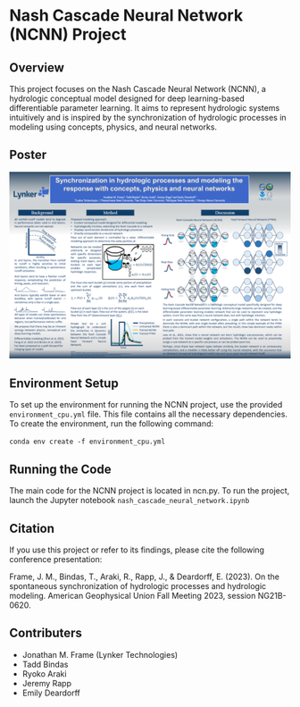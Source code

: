# Nash Cascade Neural Network (NCNN) Project

## Overview
This project focuses on the Nash Cascade Neural Network (NCNN), a hydrologic conceptual model designed for deep learning-based differentiable parameter learning. It aims to represent hydrologic systems intuitively and is inspired by the synchronization of hydrologic processes in modeling using concepts, physics, and neural networks.

## Poster
![NCNN Poster](./poster/Frame_2023_agu_image.png)

## Environment Setup
To set up the environment for running the NCNN project, use the provided `environment_cpu.yml` file. This file contains all the necessary dependencies. To create the environment, run the following command:

`conda env create -f environment_cpu.yml`

## Running the Code
The main code for the NCNN project is located in ncn.py. To run the project, launch the Jupyter notebook `nash_cascade_neural_network.ipynb`

## Citation
If you use this project or refer to its findings, please cite the following conference presentation:  

Frame, J. M., Bindas, T., Araki, R., Rapp, J., & Deardorff, E. (2023). On the spontaneous synchronization of hydrologic processes and hydrologic modeling. American Geophysical Union Fall Meeting 2023, session NG21B-0620.

## Contributers
 - Jonathan M. Frame (Lynker Technologies)
 - Tadd Bindas
 - Ryoko Araki
 - Jeremy Rapp
 - Emily Deardorff